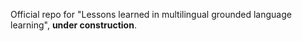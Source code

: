 Official repo for "Lessons learned in multilingual grounded language learning", **under construction**.
